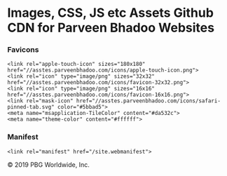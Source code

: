 # Images, CSS, JS etc Assets Github CDN for Parveen Bhadoo Websites 

### Favicons

    <link rel="apple-touch-icon" sizes="180x180" href="//asstes.parveenbhadoo.com/icons/apple-touch-icon.png">
    <link rel="icon" type="image/png" sizes="32x32" href="//asstes.parveenbhadoo.com/icons/favicon-32x32.png">
    <link rel="icon" type="image/png" sizes="16x16" href="//asstes.parveenbhadoo.com/icons/favicon-16x16.png">
    <link rel="mask-icon" href="//asstes.parveenbhadoo.com/icons/safari-pinned-tab.svg" color="#5bbad5">
    <meta name="msapplication-TileColor" content="#da532c">
    <meta name="theme-color" content="#ffffff">

### Manifest

    <link rel="manifest" href="/site.webmanifest">

© 2019 PBG Worldwide, Inc.

